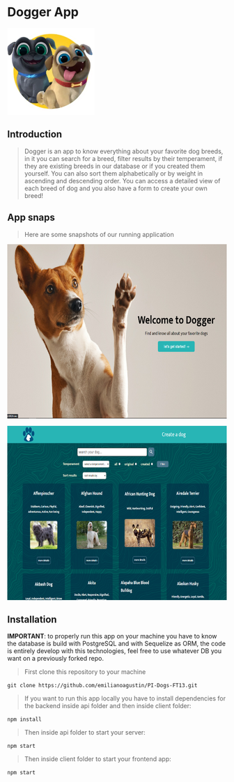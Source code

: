 # Dogger App

<p align="left">
  <img height="200" src="./dog.png" />
</p>

## Introduction

>Dogger is an app to know everything about your favorite dog breeds, in it you can search for a breed, filter results by their temperament, if they are existing breeds in our database or if you created them yourself. You can also sort them alphabetically or by weight in ascending and descending order.
You can access a detailed view of each breed of dog and you also have a form to create your own breed!

## App snaps

> Here are some snapshots of our running application
<p align="left">
  <img height="400" width="auto" src="./1.PNG" />
</p>

<p align="right">
  <img height="400" width="auto" src="./2.PNG" />
</p>

## Installation

__IMPORTANT__: to properly run this app on your machine you have to know the database is build with PostgreSQL and with Sequelize as ORM, the code is entirely develop with this technologies, feel free to use whatever DB you want on a previously forked repo.

>First clone this repository to your machine
```
git clone https://github.com/emilianoagustin/PI-Dogs-FT13.git
```

>If you want to run this app locally you have to install dependencies for the backend inside api folder and then inside client folder:
```
npm install
```

>Then inside api folder to start your server:
```
npm start
```

>Then inside client folder to start your frontend app:
```
npm start
```
